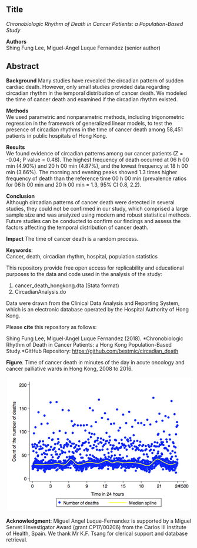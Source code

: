 ## Title
*Chronobiologic Rhythm of Death in Cancer Patients: a Population-Based Study* 

**Authors**  
Shing Fung Lee, Miguel-Angel Luque Fernandez (senior author)

## Abstract

**Background**
Many studies have revealed the circadian pattern of sudden cardiac death. However, only small studies provided data regarding circadian rhythm in the temporal distribution of cancer death. We modeled the time of cancer death and examined if the circadian rhythm existed.

**Methods**  
We used parametric and nonparametric methods, including trigonometric regression in the framework of generalized linear models, to test the presence of circadian rhythms in the time of cancer death among 58,451 patients in public hospitals of Hong Kong.

**Results**  
We found evidence of circadian patterns among our cancer patients (Z = -0.04; P value = 0.48). The highest frequency of death occurred at 06 h 00 min (4.90%) and 20 h 00 min (4.87%), and the lowest frequency at 18 h 00 min (3.66%). The morning and evening peaks showed 1.3 times higher frequency of death than the reference time 00 h 00 min (prevalence ratios for 06 h 00 min and 20 h 00 min = 1.3, 95% CI 0.8, 2.2).

**Conclusion**  
Although circadian patterns of cancer death were detected in several studies, they could not be confirmed in our study, which comprised a large sample size and was analyzed using modern and robust statistical methods. Future studies can be conducted to confirm our findings and assess the factors affecting the temporal distribution of cancer death. 

**Impact**
The time of cancer death is a random process.

**Keywords**:  
Cancer, death, circadian rhythm, hospital, population statistics 

This repository provide free open access for replicability and educational purposes to the data and code used in the analysis of the study:  

1. cancer_death_hongkong.dta (Stata format)  
2. CircadianAnalysis.do  

Data were drawn from the Clinical Data Analysis and Reporting System, which is an electronic database operated by the Hospital Authority of Hong Kong. 

Please **cite** this repository as follows:   

Shing Fung Lee, Miguel-Angel Luque Fernandez (2018). *Chronobiologic Rhythm of Death in Cancer Patients: a Hong Kong Population-Based Study.*GitHub Repository: https://github.com/bestmic/circadian_death


**Figure**. Time of cancer death in minutes of the day in acute oncology and cancer palliative wards in Hong Kong, 2008 to 2016.  

![Figure Link](https://github.com/bestmic/circadian_death/blob/master/Figure.png) 
 
**Acknowledgment**: Miguel Angel Luque-Fernandez is supported by a Miguel Servet I Investigator Award (grant CP17/00206) from the Carlos III Institute of Health, Spain. We thank Mr K.F. Tsang for clerical support and database retrieval.
